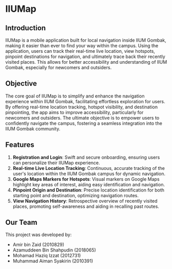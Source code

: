 # IIUMap

## Introduction
IIUMap is a mobile application built for local navigation inside IIUM Gombak, making it easier than ever to find your way within the campus. Using the application, users can track their real-time live location, view hotspots, pinpoint destinations for navigation, and ultimately trace back their recently visited places. This allows for better accessibility and understanding of IIUM Gombak, especially for newcomers and outsiders.


## Objective
The core goal of IIUMap is to simplify and enhance the navigation experience within IIUM Gombak, facilitating effortless exploration for users. By offering real-time location tracking, hotspot visibility, and destination pinpointing, the app aims to improve accessibility, particularly for newcomers and outsiders. The ultimate objective is to empower users to confidently navigate the campus, fostering a seamless integration into the IIUM Gombak community.


## Features
1. **Registration and Login**: Swift and secure onboarding, ensuring users can personalize their IIUMap experience.
2. **Real-time Live Location Tracking**: Continuous, accurate tracking of the user's location within the IIUM Gombak campus for dynamic navigation.
3. **Google Maps Markers for Hotspots**: Visual markers on Google Maps highlight key areas of interest, aiding easy identification and navigation.
4. **Pinpoint Origin and Destination**: Precise location identification for both starting point and destination, optimizing navigation routes.
5. **View Navigation History**: Retrospective overview of recently visited places, promoting self-awareness and aiding in recalling past routes.

## Our Team
This project was developed by:

- Amir bin Zaid (2010829)
- Azamuddeen Bin Shahpudin (2018065)
- Mohamad Haziq Izzat (2012731)
- Muhammad Aiman Syakirin (2010391)

